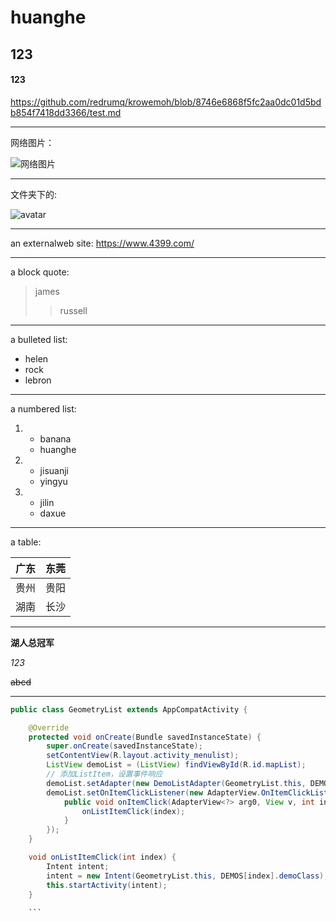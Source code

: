 # huanghe
## 123
####  123



 https://github.com/redrumq/krowemoh/blob/8746e6868f5fc2aa0dc01d5bdb854f7418dd3366/test.md

---


网络图片：

![网络图片](https://ss0.bdstatic.com/70cFvHSh_Q1YnxGkpoWK1HF6hhy/it/u=3047467073,2356227797&fm=26&gp=0.jpg)



---



文件夹下的:

![avatar]()


---


an externalweb site:
<https://www.4399.com/>



---




a block quote:
> james
> > russell



---



 a bulleted list:
+ helen
+ rock
+ lebron



---



a numbered list:


1. 
    - banana
    - huanghe
    
2. 
    - jisuanji
    - yingyu
   
3. 
    - jilin
    - daxue

    
 ---
    
 


a table:

| 广东   | 东莞  |
|  ----  | ----  |
| 贵州  | 贵阳 |
|  湖南 | 长沙  |




---


**湖人总冠军**

*123*

~~abcd~~



---

```java
public class GeometryList extends AppCompatActivity {

    @Override
    protected void onCreate(Bundle savedInstanceState) {
        super.onCreate(savedInstanceState);
        setContentView(R.layout.activity_menulist);
        ListView demoList = (ListView) findViewById(R.id.mapList);
        // 添加ListItem，设置事件响应
        demoList.setAdapter(new DemoListAdapter(GeometryList.this, DEMOS));
        demoList.setOnItemClickListener(new AdapterView.OnItemClickListener() {
            public void onItemClick(AdapterView<?> arg0, View v, int index, long arg3) {
                onListItemClick(index);
            }
        });
    }

    void onListItemClick(int index) {
        Intent intent;
        intent = new Intent(GeometryList.this, DEMOS[index].demoClass);
        this.startActivity(intent);
    }
    
    ```
    
    
    



    







